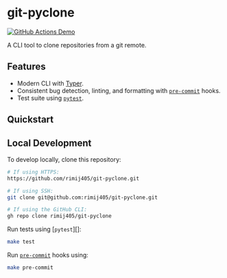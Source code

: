 # git-pyclone

[![GitHub Actions Demo](https://github.com/rimij405/git-pyclone/actions/workflows/github-actions-demo.yml/badge.svg?branch=main)](https://github.com/rimij405/git-pyclone/actions/workflows/github-actions-demo.yml)

A CLI tool to clone repositories from a git remote.

## Features

- Modern CLI with [Typer][typer].
- Consistent bug detection, linting, and formatting with [`pre-commit`][precommit] hooks.
- Test suite using [`pytest`][pytest].

## Quickstart

## Local Development

To develop locally, clone this repository:

```bash
# If using HTTPS:
https://github.com/rimij405/git-pyclone.git

# If using SSH:
git clone git@github.com:rimij405/git-pyclone.git

# If using the GitHub CLI:
gh repo clone rimij405/git-pyclone
```

Run tests using [`pytest`][]:

```bash
make test
```

Run [`pre-commit`][precommit] hooks using:

```bash
make pre-commit
```

<!-- LINKS -->

[typer]: https://typer.tiangolo.com/
[poetry]: https://python-poetry.org/
[precommit]: https://pre-commit.com/
[pytest]: https://docs.pytest.org/
